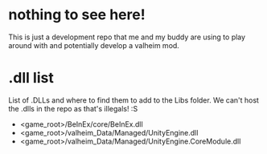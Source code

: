 # nothing to see here!
This is just a development repo that me and my buddy are using to play around with and potentially develop a valheim mod.

# .dll list
List of .DLLs and where to find them to add to the Libs folder. We can't host the .dlls in the repo as that's illegals! :S

- <game_root>/BeInEx/core/BeInEx.dll
- <game_root>/valheim_Data/Managed/UnityEngine.dll
- <game_root>/valheim_Data/Managed/UnityEngine.CoreModule.dll
